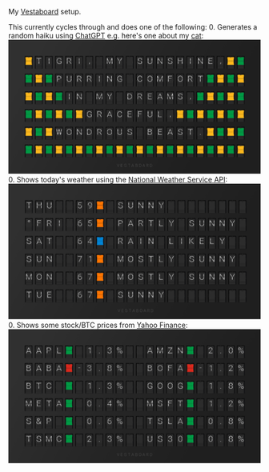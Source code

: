 My [Vestaboard](https://docs.vestaboard.com/read-write) setup.

This currently cycles through and does one of the following:
0. Generates a random haiku using [ChatGPT](https://github.com/openai/openai-node) e.g. here's one about my [cat](https://tigri.cat):
   ![haiku](screenshots/haiku.jpg)
0. Shows today's weather using the [National Weather Service API](https://www.weather.gov/documentation/services-web-api):
   ![weather](screenshots/weather.jpg)
0. Shows some stock/BTC prices from [Yahoo Finance](https://github.com/gadicc/node-yahoo-finance2):
   ![stocks](screenshots/stocks.jpg)